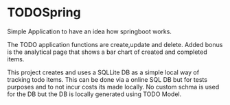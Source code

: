 # TODOSpring
Simple Application to have an idea how springboot works.

The TODO application functions are create,update and delete. Added bonus is the analytical page that shows a bar chart of created and completed items.

This project creates and uses a SQLLite DB as a simple local way of tracking todo items. 
This can be done via a online SQL DB but for tests purposes and to not incur costs its made locally.
No custom schma is used for the DB but the DB is locally generated using TODO Model.

